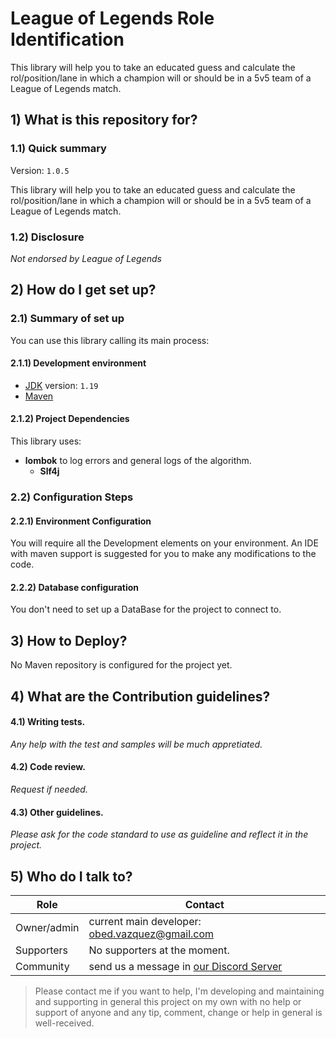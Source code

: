 # League of Legends Role Identification
This library will help you to take an educated guess and calculate the rol/position/lane in which a champion will or should be in a 5v5 team of a League of Legends match.

## 1) What is this repository for?

### 1.1) Quick summary
Version: `1.0.5`

This library will help you to take an educated guess and calculate the rol/position/lane in which a champion will or should be in a 5v5 team of a League of Legends match.

### 1.2) Disclosure
_Not endorsed by League of Legends_

## 2) How do I get set up? ###


### 2.1) Summary of set up
You can use this library calling its main process:

#### 2.1.1) Development environment
- [JDK](https://openjdk.org/) version: 	`1.19`
- [Maven](https://maven.apache.org/download.cgi)

#### 2.1.2) Project Dependencies
This library uses:
- **lombok** to log errors and general logs of the algorithm.
    - **Slf4j**


### 2.2) Configuration Steps
#### 2.2.1) Environment Configuration
  You will require all the Development elements on your environment. 
  An IDE with maven support is suggested for you to make any modifications to the code.
#### 2.2.2) Database configuration
You don't need to set up a DataBase for the project to connect to.

## 3) How to Deploy?
No Maven repository is configured for the project yet.
## 4) What are the Contribution guidelines?

#### 4.1) Writing tests.

_Any help with the test and samples will be much appretiated._

#### 4.2) Code review.

_Request if needed._

#### 4.3) Other guidelines.

_Please ask for the code standard to use as guideline and reflect it in the project._

## 5) Who do I talk to?

<table>
<thead><tr><th><b>Role</b></th> <th><b>Contact</b></th></tr></thead>
<tr><td>Owner/admin</td><td>current main developer: <a href='mailto:obed.vazquez@gmail.com'>obed.vazquez@gmail.com</a></td></tr>
<tr><td>Supporters</td><td>No supporters at the moment.</td></tr>
<tr><td>Community</td><td> send us a message in <a href='http://discord.whiteweb.tech'> our Discord Server</a></td></tr>
</table>

>Please contact me if you want to help, I'm developing and maintaining and supporting in general this project 
on my own with no help or support of anyone and any tip, comment, change or help in general is well-received.

